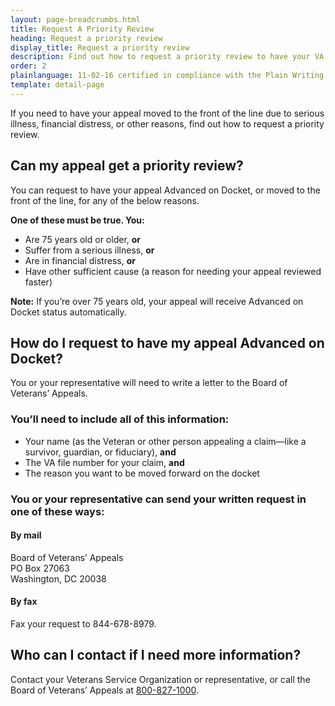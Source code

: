 ```yaml
---
layout: page-breadcrumbs.html
title: Request A Priority Review
heading: Request a priority review
display_title: Request a priority review
description: Find out how to request a priority review to have your VA appeal moved to the front of the line (called "Advanced on the Board of Veterans' Appeals Docket"). You can request to have your appeal moved up due to age, serious illness, financial distress, or other reasons.
order: 2
plainlanguage: 11-02-16 certified in compliance with the Plain Writing Act
template: detail-page
---
```

<div itemscope itemtype="http://schema.org/HowTo">

<div class="va-introtext" itemprop="description">
If you need to have your appeal moved to the front of the line due to serious illness, financial distress, or other reasons, find out how to request a priority review.
</div>

<div class="feature">

<h2>Can my appeal get a priority review?</h2>
You can request to have your appeal Advanced on Docket, or moved to the front of the line, for any of the below reasons.

**One of these must be true. You:**
- Are 75 years old or older, **or**
- Suffer from a serious illness, **or**
- Are in financial distress, **or**
- Have other sufficient cause (a reason for needing your appeal reviewed faster)

**Note:** If you’re over 75 years old, your appeal will receive Advanced on Docket status automatically.
</div>

## How do I request to have my appeal Advanced on Docket?
You or your representative will need to write a letter to the Board of Veterans’ Appeals.

### You’ll need to include all of this information:
- Your name (as the Veteran or other person appealing a claim—like a survivor, guardian, or fiduciary), **and**
- The VA file number for your claim, **and**
- The reason you want to be moved forward on the docket

### You or your representative can send your written request in one of these ways:


#### By mail
<p class="va-address-block">
  Board of Veterans’ Appeals<br/>
  PO Box 27063<br/>
  Washington, DC 20038<br/>
</p>


#### By fax
Fax your request to 844-678-8979.


## Who can I contact if I need more information?

Contact your Veterans Service Organization or representative, or call the Board of Veterans’ Appeals at <a href="tel:+18008271000">800-827-1000</a>.

